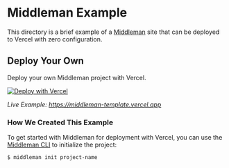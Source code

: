 # Middleman Example

This directory is a brief example of a [Middleman](https://middlemanapp.com/) site that can be deployed to Vercel with zero configuration.

## Deploy Your Own

Deploy your own Middleman project with Vercel.

[![Deploy with Vercel](https://vercel.com/button)](https://vercel.com/new/clone?repository-url=https://github.com/vercel/vercel/tree/main/examples/middleman&template=middleman)

_Live Example: https://middleman-template.vercel.app_

### How We Created This Example

To get started with Middleman for deployment with Vercel, you can use the [Middleman CLI](https://middlemanapp.com/basics/start-new-site/) to initialize the project:

```shell
$ middleman init project-name
```
